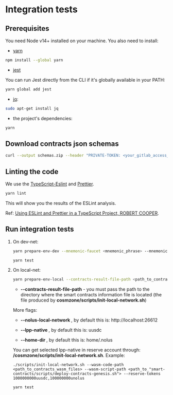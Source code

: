 # Integration tests

## Prerequisites

You need Node v14+ installed on your machine.
You also need to install:

* [yarn](https://classic.yarnpkg.com/lang/en/docs/install/#debian-stable)

```sh
npm install --global yarn
```

* [jest](https://jestjs.io/docs/getting-started)

You can run Jest directly from the CLI if it's globally available in your PATH:

```sh
yarn global add jest
```

* [jq](https://stedolan.github.io/jq/download/):

```sh
sudo apt-get install jq
```

* the project's dependencies:

```sh
yarn
```

## Download contracts json schemas

```sh
curl --output schemas.zip --header "PRIVATE-TOKEN: <your_gitlab_access_token>" "https://gitlab-nomo.credissimo.net/api/v4/projects/8/jobs/artifacts/<contracts_version>/download?job=schema:cargo"
```

## Linting the code

We use the [TypeScript-Eslint](https://github.com/typescript-eslint) and [Prettier](https://prettier.io/).

```sh
yarn lint
```

This will show you the results of the ESLint analysis.

Ref: [Using ESLint and Prettier in a TypeScript Project, ROBERT COOPER](https://robertcooper.me/post/using-eslint-and-prettier-in-a-typescript-project).

## Run integration tests

1. On dev-net:

    ```sh
    yarn prepare-env-dev --mnemonic-faucet <mnemonic_phrase> --mnemonic-wasm-admin <mnemonic_phrase> --token-type "PRIVATE-TOKEN" --token-value <your_gitlab_access_token>
    ```

    ```sh
    yarn test
    ```

2. On local-net:

    ```sh
    yarn prepare-env-local --contracts-result-file-path <path_to_contracts_info_file>
    ```

    * **--contracts-result-file-path** - you must pass the path to the directory where the smart contracts information file is located (thе file produced by **cosmzone/scripts/init-local-network.sh**)

    More flags:

    * **--nolus-local-network <nolus-local-net-url>**, by default this is: http://localhost:26612

    * **--lpp-native <stable-denom>**, by default this is: uusdc

    * **--home-dir <nolus-accounts-dir>**, by default this is: home/.nolus

    You can get selected lpp-native in reserve account through: **/cosmzone/scripts/init-local-network.sh**.
    Example:

    ``./scripts/init-local-network.sh --wasm-code-path <path_to_contracts_wasm_files> --wasm-script-path <path_to_"smart-contracts/scripts/deploy-contracts-genesis.sh"> --reserve-tokens 1000000000uusdc,100000000unolus``

    ```sh
    yarn test
    ```
